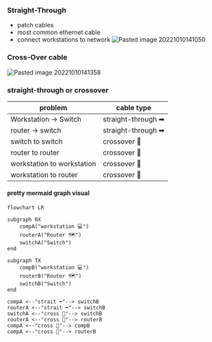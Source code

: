 ### Straight-Through
- patch cables
- most common ethernet cable
- connect workstations to network
![Pasted image 20221010141050](_attachments/Pasted%20image%2020221010141050.png)

### Cross-Over cable
![Pasted image 20221010141358](_attachments/Pasted%20image%2020221010141358.png)

### straight-through or crossover
| problem                    | cable type         |
| -------------------------- | ------------------ |
| Workstation -> Switch      | straight-through ➡ |
| router -> switch           | straight-through ➡ |
| switch to switch           | crossover 🔀       |
| router to router           | crossover 🔀       |
| workstation to workstation | crossover 🔀       |
| workstation to router      | crossover 🔀       | 

#### pretty mermaid graph visual
```mermaid
flowchart LR

subgraph RX
	compA("workstation 💻")
	routerA("Router 🗺")
	switchA("Switch")
end

subgraph TX
	compB("workstation 💻")
	routerB("Router 🗺")
	switchB("Switch")
end
	
compA <--"strait ➡"--> switchB
routerA <--"strait ➡"--> switchB
switchA <--"cross 🔀"--> switchB
routerA <--"cross 🔀"--> routerB
compA <--"cross 🔀"--> compB
compA <--"cross 🔀"--> routerB



	
```